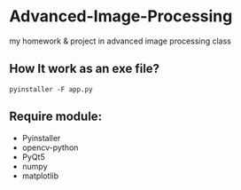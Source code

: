 # Advanced-Image-Processing
my homework & project in advanced image processing class
## How It work as an exe file?
```
pyinstaller -F app.py
```
## Require module:
* Pyinstaller
* opencv-python
* PyQt5
* numpy
* matplotlib
